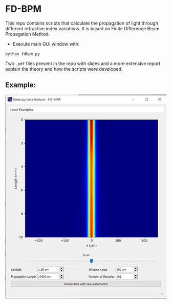 # FD-BPM

This repo contains scripts that calculate the propagation of light through different refractive index variations. It is based on Finite Difference Beam Propagation Method.

- Execute main GUI window with:

```
python fdbpm.py
```

Two `.pdf` files present in the repo with slides and a more extensive report explain the theory and how the scripts were developed.


## Example:

![Example with one waveguide](./one_guide.png "Example with one waveguide")